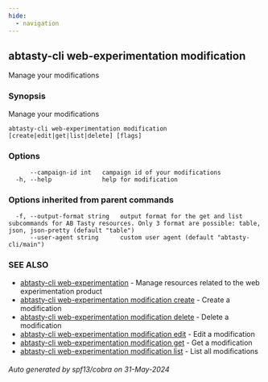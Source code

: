 ```yaml
---
hide:
  - navigation
---
```

## abtasty-cli web-experimentation modification

Manage your modifications

### Synopsis

Manage your modifications

```
abtasty-cli web-experimentation modification [create|edit|get|list|delete] [flags]
```

### Options

```
      --campaign-id int   campaign id of your modifications
  -h, --help              help for modification
```

### Options inherited from parent commands

```
  -f, --output-format string   output format for the get and list subcommands for AB Tasty resources. Only 3 format are possible: table, json, json-pretty (default "table")
      --user-agent string      custom user agent (default "abtasty-cli/main")
```

### SEE ALSO

* [abtasty-cli web-experimentation](abtasty-cli_web-experimentation.md)	 - Manage resources related to the web experimentation product
* [abtasty-cli web-experimentation modification create](abtasty-cli_web-experimentation_modification_create.md)	 - Create a modification
* [abtasty-cli web-experimentation modification delete](abtasty-cli_web-experimentation_modification_delete.md)	 - Delete a modification
* [abtasty-cli web-experimentation modification edit](abtasty-cli_web-experimentation_modification_edit.md)	 - Edit a modification
* [abtasty-cli web-experimentation modification get](abtasty-cli_web-experimentation_modification_get.md)	 - Get a modification
* [abtasty-cli web-experimentation modification list](abtasty-cli_web-experimentation_modification_list.md)	 - List all modifications

###### Auto generated by spf13/cobra on 31-May-2024
